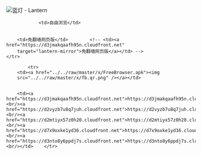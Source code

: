 

<img src="../../raw/master/x/8e0a2b81.c82003be.LanternYellow2.png" alt="蓝灯 - Lantern"/>
<table>
    <tr>
                
                <td>自由浏览</td>
        
        
        <td>免翻墙网页版</td>        <!-- <td><a href="https://d3jmakqaafh95n.cloudfront.net"
        target="lantern-mirror">免翻墙网页版</a></td> -->
    </tr>
    
            <tr>
        <td><a href="../../raw/master/x/FreeBrowser.apk"><img
        src="../../raw/master/x/fb.qr.png" /></a></td>

        
        <td><a href="https://d3jmakqaafh95n.cloudfront.net">https://d3jmakqaafh95n.cloudfront.net</a><br/><a href="https://d2vyzb7u8q7juh.cloudfront.net">https://d2vyzb7u8q7juh.cloudfront.net</a><br/><a href="https://d2mtiyx57z0h20.cloudfront.net">https://d2mtiyx57z0h20.cloudfront.net</a><br/><a href="https://d7x9oxke1yd36.cloudfront.net">https://d7x9oxke1yd36.cloudfront.net</a><br/><a href="https://d3nto8y6ppdj7s.cloudfront.net">https://d3nto8y6ppdj7s.cloudfront.net</a><br/></td>    </tr>
</table>
